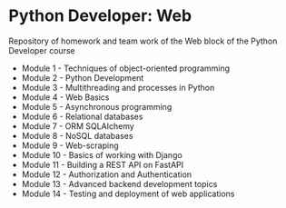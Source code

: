 # Python Developer: Web

Repository of homework and team work of the Web block of the Python Developer course

* Module 1 - Techniques of object-oriented programming
* Module 2 - Python Development
* Module 3 - Multithreading and processes in Python
* Module 4 - Web Basics
* Module 5 - Asynchronous programming
* Module 6 - Relational databases
* Module 7 - ORM SQLAIchemy
* Module 8 - NoSQL databases
* Module 9 - Web-scraping
* Module 10 - Basics of working with Django
* Module 11 - Building a REST API on FastAPI
* Module 12 - Authorization and Authentication
* Module 13 - Advanced backend development topics
* Module 14 - Testing and deployment of web applications
